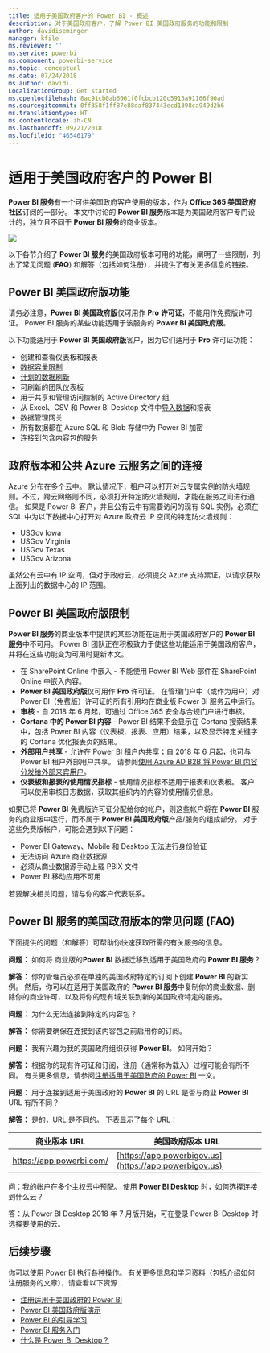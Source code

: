 ```yaml
---
title: 适用于美国政府客户的 Power BI - 概述
description: 对于美国政府客户，了解 Power BI 美国政府服务的功能和限制
author: davidiseminger
manager: kfile
ms.reviewer: ''
ms.service: powerbi
ms.component: powerbi-service
ms.topic: conceptual
ms.date: 07/24/2018
ms.author: davidi
LocalizationGroup: Get started
ms.openlocfilehash: 8ac91cb0ab6061f0fcbcb120c5915a91166f90ad
ms.sourcegitcommit: 0ff358f1ff87e88daf837443ecd1398ca949d2b6
ms.translationtype: HT
ms.contentlocale: zh-CN
ms.lasthandoff: 09/21/2018
ms.locfileid: "46546179"
---
```

# <a name="power-bi-for-us-government-customers"></a>适用于美国政府客户的 Power BI
**Power BI 服务**有一个可供美国政府客户使用的版本，作为 **Office 365 美国政府社区**订阅的一部分。 本文中讨论的 **Power BI 服务**版本是为美国政府客户专门设计的，独立且不同于 **Power BI 服务**的商业版本。

![](media/service-govus-overview/service_usgov_overview-1.png)

以下各节介绍了 **Power BI 服务**的美国政府版本可用的功能，阐明了一些限制，列出了常见问题 (**FAQ**) 和解答（包括如何注册），并提供了有关更多信息的链接。

## <a name="features-of-power-bi-us-government"></a>Power BI 美国政府版功能
请务必注意，**Power BI 美国政府版**仅可用作 **Pro 许可证**，不能用作免费版许可证。 Power BI 服务的某些功能适用于该服务的 **Power BI 美国政府版**。

以下功能适用于 **Power BI 美国政府版**客户，因为它们适用于 **Pro** 许可证功能：

* 创建和查看仪表板和报表
* [数据容量限制](service-admin-manage-your-data-storage-in-power-bi.md)
* [计划的数据刷新](refresh-data.md)
* 可刷新的团队仪表板
* 用于共享和管理访问控制的 Active Directory 组
* 从 Excel、CSV 和 Power BI Desktop 文件中[导入数据](service-get-data.md)和报表
* 数据管理网关
* 所有数据都在 Azure SQL 和 Blob 存储中为 Power BI 加密
* 连接到包含[内容包](consumer/end-user-connect-to-services.md)的服务

## <a name="connectivity-between-government-and-public-azure-cloud-services"></a>政府版本和公共 Azure 云服务之间的连接 

Azure 分布在多个云中。 默认情况下，租户可以打开对云专属实例的防火墙规则。不过，跨云网络则不同，必须打开特定防火墙规则，才能在服务之间进行通信。 如果是 Power BI 客户，并且公有云中有需要访问的现有 SQL 实例，必须在 SQL 中为以下数据中心打开对 Azure 政府云 IP 空间的特定防火墙规则：

* USGov Iowa
* USGov Virginia
* USGov Texas
* USGov Arizona

虽然公有云中有 IP 空间，但对于政府云，必须提交 Azure 支持票证，以请求获取上面列出的数据中心的 IP 范围。 


## <a name="limitations-of-power-bi-us-government"></a>Power BI 美国政府版限制
**Power BI 服务**的商业版本中提供的某些功能在适用于美国政府客户的 **Power BI 服务**中不可用。 Power BI 团队正在积极致力于使这些功能适用于美国政府客户，并将在这些功能变为可用时更新本文。

* 在 SharePoint Online 中嵌入 - 不能使用 Power BI Web 部件在 SharePoint Online 中嵌入内容。
* **Power BI 美国政府版**仅可用作 **Pro** 许可证。 在管理门户中（或作为用户）对 Power BI（免费版）许可证的所有引用均在商业版 Power BI 服务云中运行。
* **审核** - 自 2018 年 6 月起，可通过 Office 365 安全与合规门户进行审核。
* **Cortana 中的 Power BI 内容** - Power BI 结果不会显示在 Cortana 搜索结果中，包括 Power BI 内容（仪表板、报表、应用）结果，以及显示特定关键字的 Cortana 优化报表页的结果。
* **外部用户共享** - 允许在 Power BI 租户内共享；自 2018 年 6 月起，也可与 Power BI 租户外部用户共享。 请参阅[使用 Azure AD B2B 将 Power BI 内容分发给外部来宾用户](service-admin-azure-ad-b2b.md)。
* **仪表板和报表的使用情况指标** - 使用情况指标不适用于报表和仪表板。 客户可以使用审核日志数据，获取其组织内的内容的使用情况信息。

如果已将 **Power BI** 免费版许可证分配给你的帐户，则这些帐户将在 **Power BI** 服务的商业版中运行，而不属于 **Power BI 美国政府版**产品/服务的组成部分。 对于这些免费版帐户，可能会遇到以下问题：

* Power BI Gateway、Mobile 和 Desktop 无法进行身份验证
* 无法访问 Azure 商业数据源
* 必须从商业数据源手动上载 PBIX 文件
* Power BI 移动应用不可用

若要解决相关问题，请与你的客户代表联系。

## <a name="frequently-asked-questions-faq-for-the-us-government-version-of-the-power-bi-service"></a>Power BI 服务的美国政府版本的常见问题 (FAQ)
下面提供的问题（和解答）可帮助你快速获取所需的有关服务的信息。

**问题：** 如何将 商业版的**Power BI** 数据迁移到适用于美国政府的 **Power BI 服务**？

**解答：** 你的管理员必须在单独的美国政府特定的订阅下创建 **Power BI** 的新实例。 然后，你可以在适用于美国政府的 **Power BI 服务**中复制你的商业数据、删除你的商业许可，以及将你的现有域关联到新的美国政府特定的服务。

**问题：** 为什么无法连接到特定的内容包？

**解答：** 你需要确保在连接到该内容包之前启用你的订阅。

**问题：** 我有兴趣为我的美国政府组织获得 **Power BI**。 如何开始？

**解答：** 根据你的现有许可证和订阅，注册（通常称为载入）过程可能会有所不同。 有关更多信息，请参阅[注册适用于美国政府的 Power BI](service-govus-signup.md) 一文。

**问题：** 用于连接到适用于美国政府的 **Power BI** 的 URL 是否与商业 **Power BI** URL 有所不同？

**解答：** 是的，URL 是不同的。 下表显示了每个 URL：

| 商业版本 URL | 美国政府版本 URL |
| --- | --- |
| https://app.powerbi.com/ |[https://app.powerbigov.us](https://app.powerbigov.us) |

问：我的帐户在多个主权云中预配。 使用 **Power BI Desktop** 时，如何选择连接到什么云？

答：从 Power BI Desktop 2018 年 7 月版开始，可在登录 Power BI Desktop 时选择要使用的云。


## <a name="next-steps"></a>后续步骤
你可以使用 Power BI 执行各种操作。 有关更多信息和学习资料（包括介绍如何注册服务的文章），请查看以下资源：

* [注册适用于美国政府的 Power BI](service-govus-signup.md)
* <a href="https://channel9.msdn.com/Blogs/Azure/Cognitive-Services-HDInsight-and-Power-BI-on-Azure-Government">Power BI 美国政府版演示</a>
* [Power BI 的引导学习](guided-learning/gettingstarted.yml?tutorial-step=1)
* [Power BI 服务入门](service-get-started.md)
* [什么是 Power BI Desktop？](desktop-what-is-desktop.md)

